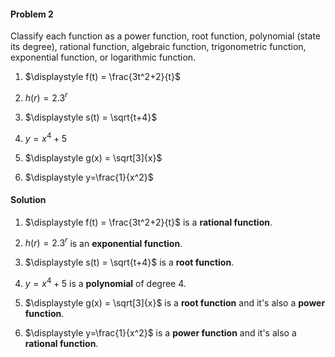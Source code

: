 <div class="alert alert-warning" role="alert">
<h4 class="alert-heading">Problem 2</h4>

Classify each function as a power function, root function, polynomial (state its degree), rational function, algebraic function, trigonometric function, exponential function, or logarithmic function.

1. $\displaystyle f(t) = \frac{3t^2+2}{t}$

2. $\displaystyle h(r) = 2.3^r$

3. $\displaystyle s(t) = \sqrt{t+4}$

4. $\displaystyle y=x^4+5$

5. $\displaystyle g(x) = \sqrt[3]{x}$

6. $\displaystyle y=\frac{1}{x^2}$

</div>

<div class="alert alert-success" role="alert">
<h4 class="alert-heading">Solution</h4>

1. $\displaystyle f(t) = \frac{3t^2+2}{t}$ is a **rational function**.

2. $\displaystyle h(r) = 2.3^r$ is an **exponential function**.

3. $\displaystyle s(t) = \sqrt{t+4}$ is a **root function**.

4. $\displaystyle y=x^4+5$ is a **polynomial** of degree $4$.

5. $\displaystyle g(x) = \sqrt[3]{x}$ is a **root function** and it's also a **power function**.

6. $\displaystyle y=\frac{1}{x^2}$ is a **power function** and it's also a **rational function**.


</div>

